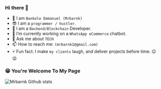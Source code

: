 ### Hi there 👋


- 🔭 I am `Bankole Emmanuel (Mrbarnk)`
- 😎 I am a `programmer / hustler`.
- 🌱 I am a `Backend/Blockchain` Developer.
- 👯 I’m currently working on a `WhatsApp eCommerce` chatbot.
- 💬 Ask me about `TECH`
- 📫 How to reach me: `(mrbarnk1@gmail.com)`
- ⚡ Fun fact: I make `my clients` laugh, and deliver projects before time. 😉😜

### 😁 You're Welcome To My Page

![Mrbarnk Github stats](https://github-readme-stats.vercel.app/api?username=mrbarnk&count_private=true&show_icons=true&&theme=gotham)

<!--
**mrbarnk/mrbarnk** is a ✨ _special_ ✨ repository because its `README.md` (this file) appears on your GitHub profile.

Here are some ideas to get you started:

- 🔭 I’m currently working on ...
- 🌱 I’m currently learning ...
- 👯 I’m looking to collaborate on ...
- 🤔 I’m looking for help with ...
- 💬 Ask me about ...
- 📫 How to reach me: ...
- 😄 Pronouns: ...
- ⚡ Fun fact: ...
-->
